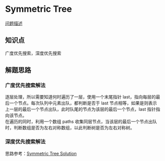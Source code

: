 # Symmetric Tree

[问题描述](https://leetcode.com/problems/symmetric-tree/)

## 知识点

广度优先搜索，深度优先搜索

## 解题思路

### 广度优先搜索解法

逐层处理，所以需要知道何时遍历了一层，使用一个末尾指针 last，指向每层的最后一个节点。每次队列中元素出队，都判断是否于 last 节点相等，如果是则表示上一层的最后一个节点出队，此时队尾的节点为该层的最后一个节点，last 指针指向该节点。  
在遍历的同时，利用一个数组 paths 收集同层节点，当该层的最后一个节点出队时，判断数组是否为左右对称数组，以此判断树是否为左右对称树。

### 深度优先搜索解法

思路参考：[Symmetric Tree Solution](https://leetcode.com/problems/symmetric-tree/solution/)

